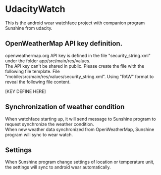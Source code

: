 # UdacityWatch
   This is the android wear watchface project with companion program Sunshine from udacity.
   
## OpenWeatherMap API key definition.

openweathermap.org API key is defined in the file "security_string.xml" under the folder app/src/main/res/values.  
The API key can't be shared in public.  Please create the file with the following file template.
File "mobile/src/main/res/values/security_string.xml".  Using "RAW" format to reveal the following file content. 

<?xml version="1.0" encoding="utf-8"?>
<resources>
<string name="open_weather_api_key" translatable="false">[KEY DEFINE HERE]</string>
</resources>

## Synchronization of weather condition

   When watchface starting up, it will send message to Sunshine program to request synchronize the weather condition.  
When new weather data synchronized from OpenWeatherMap, Sunshine program will sync to wear watch.
   
## Settings   

   When Sunshine program change settings of location or temperature unit, the settings will sync to android wear 
automatically.


   
